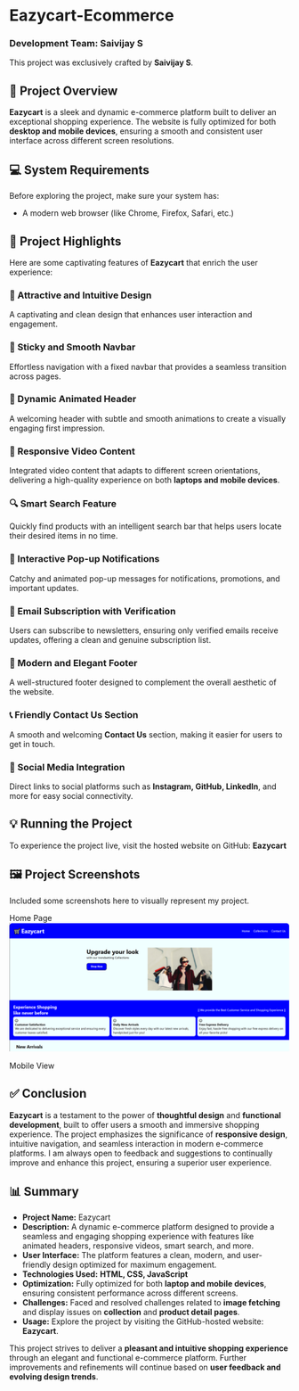 # Eazycart-Ecommerce

### Development Team: Saivijay S  

This project was exclusively crafted by **Saivijay S**.  

## 📜 Project Overview  
**Eazycart** is a sleek and dynamic e-commerce platform built to deliver an exceptional shopping experience. The website is fully optimized for both **desktop and mobile devices**, ensuring a smooth and consistent user interface across different screen resolutions.  

## 💻 System Requirements  
Before exploring the project, make sure your system has:  
- A modern web browser (like Chrome, Firefox, Safari, etc.)  

## 🚀 Project Highlights  
Here are some captivating features of **Eazycart** that enrich the user experience:  

### 🎨 Attractive and Intuitive Design  
A captivating and clean design that enhances user interaction and engagement.  

### 📍 Sticky and Smooth Navbar  
Effortless navigation with a fixed navbar that provides a seamless transition across pages.  

### 💫 Dynamic Animated Header  
A welcoming header with subtle and smooth animations to create a visually engaging first impression.  

### 🎥 Responsive Video Content  
Integrated video content that adapts to different screen orientations, delivering a high-quality experience on both **laptops and mobile devices**.  

### 🔍 Smart Search Feature  
Quickly find products with an intelligent search bar that helps users locate their desired items in no time.  

### 💌 Interactive Pop-up Notifications  
Catchy and animated pop-up messages for notifications, promotions, and important updates.  

### 📧 Email Subscription with Verification  
Users can subscribe to newsletters, ensuring only verified emails receive updates, offering a clean and genuine subscription list.  

### 🦶 Modern and Elegant Footer  
A well-structured footer designed to complement the overall aesthetic of the website.  

### 📞 Friendly Contact Us Section  
A smooth and welcoming **Contact Us** section, making it easier for users to get in touch.  

### 🔗 Social Media Integration  
Direct links to social platforms such as **Instagram, GitHub, LinkedIn**, and more for easy social connectivity.  

## 💡 Running the Project  
To experience the project live, visit the hosted website on GitHub: **Eazycart**  

## 🖼️ Project Screenshots  
Included some screenshots here to visually represent my project.

Home Page
![Image Alt](https://github.com/saivijay-1910/Eazycart-Ecommerce/blob/0f5964071bc8145e2978b6b965aaff18e7984706/Screenshot_1.png)

Mobile View

## ✅ Conclusion  
**Eazycart** is a testament to the power of **thoughtful design** and **functional development**, built to offer users a smooth and immersive shopping experience. The project emphasizes the significance of **responsive design**, intuitive navigation, and seamless interaction in modern e-commerce platforms. I am always open to feedback and suggestions to continually improve and enhance this project, ensuring a superior user experience.  

## 📊 Summary  
- **Project Name:** Eazycart  
- **Description:** A dynamic e-commerce platform designed to provide a seamless and engaging shopping experience with features like animated headers, responsive videos, smart search, and more.  
- **User Interface:** The platform features a clean, modern, and user-friendly design optimized for maximum engagement.  
- **Technologies Used:** **HTML, CSS, JavaScript**  
- **Optimization:** Fully optimized for both **laptop and mobile devices**, ensuring consistent performance across different screens.  
- **Challenges:** Faced and resolved challenges related to **image fetching** and display issues on **collection** and **product detail pages**.  
- **Usage:** Explore the project by visiting the GitHub-hosted website: **Eazycart**.  

This project strives to deliver a **pleasant and intuitive shopping experience** through an elegant and functional e-commerce platform. Further improvements and refinements will continue based on **user feedback and evolving design trends**.


